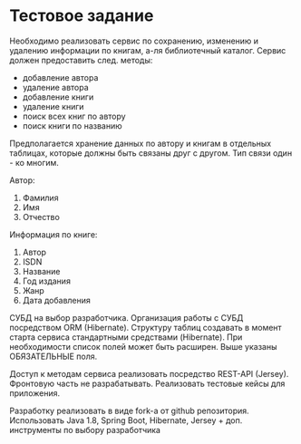 # Тестовое задание
Необходимо реализовать сервис по сохранению, изменению и удалению информации по книгам, а-ля библиотечный каталог.
Сервис должен предоставить след. методы:
- добавление автора
- удаление автора
- добавление книги
- удаление книги
- поиск всех книг по автору
- поиск книги по названию

Предполагается хранение данных по автору и книгам в отдельных таблицах, которые должны быть связаны друг с другом.
Тип связи один - ко многим.

Автор:
1. Фамилия
2. Имя
3. Отчество

Информация по книге:
1. Автор
2. ISDN
3. Название
4. Год издания
5. Жанр
6. Дата добавления

СУБД на выбор разработчика. Организация работы с СУБД посредством ORM (Hibernate). 
Структуру таблиц создавать в момент старта сервиса стандартными средствами (Hibernate).
При необходимости список полей может быть расширен. Выше указаны ОБЯЗАТЕЛЬНЫЕ поля.

Доступ к методам сервиса реализовать посредство REST-API (Jersey).
Фронтовую часть не разрабатывать.
Реализовать тестовые кейсы для приложения.

Разработку реализовать в виде fork-a от github репозитория.
Использовать Java 1.8, Spring Boot, Hibernate, Jersey + доп. инструменты по выбору разработчика
